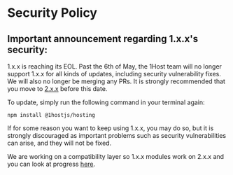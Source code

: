 # Security Policy

## Important announcement regarding 1.x.x's security:

1.x.x is reaching its EOL. Past the 6th of May, the 1Host team will no longer support 1.x.x for all kinds of updates, including security vulnerability fixes. We will also no longer be merging any PRs. It is strongly recommended that you move to [2.x.x](https://github.com/1hostjs/hosting) before this date. 

To update, simply run the following command in your terminal again:
```
npm install @1hostjs/hosting
```
If for some reason you want to keep using 1.x.x, you may do so, but it is strongly discouraged as important problems such as security vulnerabilities can arise, and they will not be fixed.

We are working on a compatibility layer so 1.x.x modules work on 2.x.x and you can look at progress [here](https://github.com/1hostjs/1.0compatibilitylayer).
